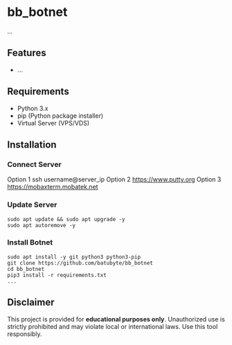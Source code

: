 # bb_botnet

...

## Features
- ...

## Requirements
- Python 3.x
- pip (Python package installer)
- Virtual Server (VPS/VDS)

## Installation

### Connect Server
Option 1 ssh username@server_ip
Option 2 https://www.putty.org
Option 3 https://mobaxterm.mobatek.net

### Update Server
```
sudo apt update && sudo apt upgrade -y
sudo apt autoremove -y
```

### Install Botnet
```
sudo apt install -y git python3 python3-pip
git clone https://github.com/batubyte/bb_botnet
cd bb_botnet
pip3 install -r requirements.txt
...
```

## Disclaimer
This project is provided for **educational purposes only**. Unauthorized use is strictly prohibited and may violate local or international laws. Use this tool responsibly.
